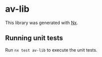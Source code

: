 # av-lib

This library was generated with [Nx](https://nx.dev).

## Running unit tests

Run `nx test av-lib` to execute the unit tests.
